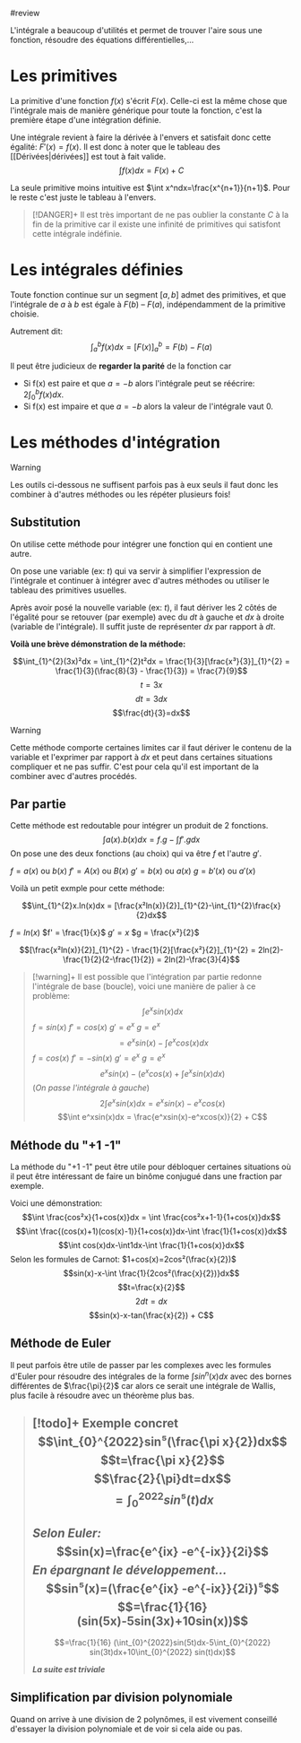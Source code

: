 #review 

L'intégrale a beaucoup d'utilités et permet de trouver l'aire sous une fonction, résoudre des équations différentielles,...

# Les primitives

La primitive d'une fonction $f(x)$ s'écrit $F(x)$. Celle-ci est la même chose que l'intégrale mais de manière générique pour toute la fonction, c'est la première étape d'une intégration définie. 

Une intégrale revient à faire la dérivée à l'envers et satisfait donc cette égalité: $F'(x) = f(x)$. Il est donc à noter que le tableau des [[Dérivées|dérivées]] est tout à fait valide.
$$\int f(x) dx = F(x) + C$$

La seule primitive moins intuitive est $\int x^ndx=\frac{x^{n+1}}{n+1}$. Pour le reste c'est juste le tableau à l'envers.

> [!DANGER]+
> Il est très important de ne pas oublier la constante $C$ à la fin de la primitive car il existe une infinité de primitives qui satisfont cette intégrale indéfinie.


# Les intégrales définies

Toute fonction continue sur un segment $[a, b]$ admet des primitives, et que l'intégrale de $a$ à $b$ est égale à _F_(_b_) – _F_(_a_), indépendamment de la primitive choisie.

Autrement dit:
$$\int_a^bf(x)dx = [F(x)]_a^b = F(b) - F(a)$$

Il peut être judicieux de **regarder la parité** de la fonction car 
* Si f(x) est paire et que $a = -b$ alors l'intégrale peut se réécrire: $2\int_{0}^{b}f(x)dx$.
* Si f(x) est impaire et que $a = -b$ alors la valeur de l'intégrale vaut 0.


# Les méthodes d'intégration

>[!warning]
>Les outils ci-dessous ne suffisent parfois pas à eux seuls il faut donc les combiner à d'autres méthodes ou les répéter plusieurs fois!

## Substitution

On utilise cette méthode pour intégrer une fonction qui en contient une autre. 

On pose une variable (ex: $t$) qui va servir à simplifier l'expression de l'intégrale et continuer à intégrer avec d'autres méthodes ou utiliser le tableau des primitives usuelles.

Après avoir posé la nouvelle variable (ex: $t$), il faut dériver les 2 côtés de l'égalité pour se retouver (par exemple) avec du $dt$ à gauche et $dx$ à droite (variable de l'intégrale). Il suffit juste de représenter $dx$ par rapport à $dt$.

**Voilà une brève démonstration de la méthode:**

$$\int_{1}^{2}(3x)²dx = \int_{1}^{2}t²dx = \frac{1}{3}[\frac{x³}{3}]_{1}^{2} = \frac{1}{3}(\frac{8}{3} - \frac{1}{3}) = \frac{7}{9}$$
$$t=3x$$
$$dt=3dx$$
$$\frac{dt}{3}=dx$$

>[!warning]
>Cette méthode comporte certaines limites car il faut dériver le contenu de la variable et l'exprimer par rapport à $dx$ et peut dans certaines situations compliquer et ne pas suffir. C'est pour cela qu'il est important de la combiner avec d'autres procédés.


## Par partie 

Cette méthode est redoutable pour intégrer un produit de 2 fonctions.
$$\int a(x).b(x)dx = f.g -\int f'.gdx$$
On pose une des deux fonctions (au choix) qui va être $f$ et l'autre $g'$.

$f=a(x)$ ou $b(x)$          $f' = A(x)$ ou $B(x)$
$g'=b(x)$ ou $a(x)$         $g = b'(x)$ ou $a'(x)$

Voilà un petit exmple pour cette méthode:

$$\int_{1}^{2}x.ln(x)dx = [\frac{x²ln(x)}{2}]_{1}^{2}-\int_{1}^{2}\frac{x}{2}dx$$

$f= ln(x)$          $f' = \frac{1}{x}$
$g'= x$        $g = \frac{x²}{2}$

$$[\frac{x²ln(x)}{2}]_{1}^{2} - \frac{1}{2}[\frac{x²}{2}]_{1}^{2} = 2ln(2)-\frac{1}{2}(2-\frac{1}{2}) = 2ln(2)-\frac{3}{4}$$

>[!warning]+
>Il est possible que l'intégration par partie redonne l'intégrale de base (boucle), voici une manière de palier à ce problème:
>$$\int e^xsin(x)dx$$
>$f= sin(x)$          $f' = cos(x)$
>$g'= e^x$          $g = e^x$
>$$=e^xsin(x)-\int e^xcos(x)dx$$
>$f= cos(x)$          $f' = -sin(x)$
>$g'= e^x$          $g = e^x$
>$$e^xsin(x)-(e^xcos(x)+\int e^xsin(x)dx)$$
>(_On passe l'intégrale à gauche_)
>$$2\int e^xsin(x)dx = e^xsin(x)-e^xcos(x)$$
>$$\int e^xsin(x)dx = \frac{e^xsin(x)-e^xcos(x)}{2} + C$$

## Méthode du "+1 -1"

La méthode du "+1 -1" peut être utile pour débloquer certaines situations où il peut être intéressant de faire un binôme conjugué dans une fraction par exemple.

Voici une démonstration:
$$\int \frac{cos²x}{1+cos(x)}dx = \int \frac{cos²x+1-1}{1+cos(x)}dx$$
$$\int \frac{(cos(x)+1)(cos(x)-1)}{1+cos(x)}dx-\int \frac{1}{1+cos(x)}dx$$
$$\int cos(x)dx-\int1dx-\int \frac{1}{1+cos(x)}dx$$
Selon les formules de Carnot:   $1+cos(x)=2cos²(\frac{x}{2})$
$$sin(x)-x-\int \frac{1}{2cos²(\frac{x}{2})}dx$$
$$t=\frac{x}{2}$$
$$2dt=dx$$
$$sin(x)-x-tan(\frac{x}{2}) + C$$

## Méthode de Euler

Il peut parfois être utile de passer par les complexes avec les formules d'Euler pour résoudre des intégrales de la forme $\int sin^n(x)dx$ avec des bornes différentes de $\frac{\pi}{2}$ car alors ce serait une intégrale de Wallis, plus facile à résoudre avec un théorème plus bas.

>[!todo]+ Exemple concret
>$$\int_{0}^{2022}sin⁵(\frac{\pi x}{2})dx$$
>$$t=\frac{\pi x}{2}$$
>$$\frac{2}{\pi}dt=dx$$
>$$=\int_{0}^{2022}sin⁵(t)dx$$
>----------------
>_Selon Euler:_
>$$sin(x)=\frac{e^{ix} -e^{-ix}}{2i}$$
>_En épargnant le développement..._
>$$sin⁵(x)=(\frac{e^{ix} -e^{-ix}}{2i})⁵$$
>$$=\frac{1}{16} (sin(5x)-5sin(3x)+10sin(x))$$
>----------------
>$$=\frac{1}{16} (\int_{0}^{2022}sin(5t)dx-5\int_{0}^{2022} sin(3t)dx+10\int_{0}^{2022} sin(t)dx)$$
>
>_**La suite est triviale**_

## Simplification par division polynomiale

Quand on arrive à une division de 2 polynômes, il est vivement conseillé d'essayer la division polynomiale et de voir si cela aide ou pas.